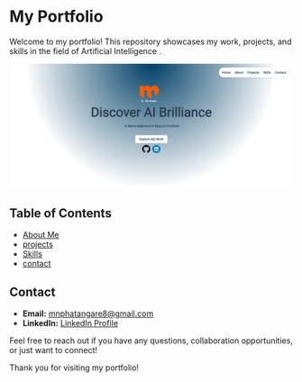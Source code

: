 # My Portfolio

Welcome to my portfolio! This repository showcases my work, projects, and skills in the field of Artificial Intelligence .

<p align="center">
  <img src="assets/images/home-page.png" alt="Portfolio Screenshot">
</p>

## Table of Contents

- [About Me](https://001mayur.github.io/#about)
- [projects](https://001mayur.github.io/#projects)
- [Skills](https://001mayur.github.io/#skills)
- [contact](https://001mayur.github.io/#contact)


## Contact
- **Email:** mnphatangare8@gmail.com
- **LinkedIn:** [LinkedIn Profile](https://www.linkedin.com/in/mayur-phatangare-ba874821b/)

Feel free to reach out if you have any questions, collaboration opportunities, or just want to connect!

Thank you for visiting my portfolio!
